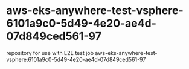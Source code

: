 # aws-eks-anywhere-test-vsphere-6101a9c0-5d49-4e20-ae4d-07d849ced561-97
repository for use with E2E test job aws-eks-anywhere-test-vsphere:6101a9c0-5d49-4e20-ae4d-07d849ced561-97
